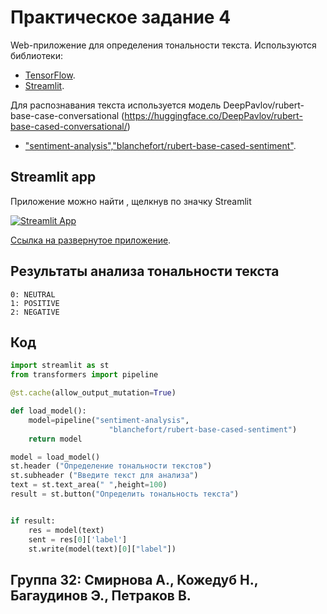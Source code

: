 # Практическое задание 4 

Web-приложение для определения тональности текста. Используются библиотеки:

- [TensorFlow](https://www.tensorflow.org/).
- [Streamlit](https://streamlit.io/).

Для распознавания текста используется модель DeepPavlov/rubert-base-case-conversational (https://huggingface.co/DeepPavlov/rubert-base-cased-conversational/)

- ["sentiment-analysis","blanchefort/rubert-base-cased-sentiment"](https://huggingface.co/DeepPavlov/rubert-base-cased-conversational/).

## Streamlit app

Приложение можно найти , щелкнув по значку Streamlit

[![Streamlit App](https://static.streamlit.io/badges/streamlit_badge_black_white.svg)](https://smirnovaanastasia1234-smirnova-app-ls6d5v.streamlit.app/)

[Ссылка на развернутое приложение](https://smirnovaanastasia1234-smirnova-app-ls6d5v.streamlit.app/).

## Результаты анализа тональности текста
    0: NEUTRAL
    1: POSITIVE
    2: NEGATIVE

## Код 
```python
import streamlit as st
from transformers import pipeline

@st.cache(allow_output_mutation=True)

def load_model():
    model=pipeline("sentiment-analysis",   
                      "blanchefort/rubert-base-cased-sentiment")
    return model

model = load_model()
st.header ("Определение тональности текстов")
st.subheader ("Введите текст для анализа")
text = st.text_area(" ",height=100)
result = st.button("Определить тональность текста")


if result:
    res = model(text)
    sent = res[0]['label'] 
    st.write(model(text)[0]["label"])
```


## Группа 32: Смирнова А., Кожедуб Н., Багаудинов Э., Петраков В. 


